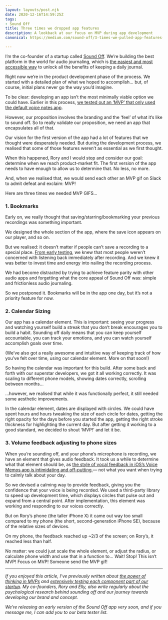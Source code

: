 ```yaml
---
layout: layouts/post.njk
date: 2020-12-16T14:59:25Z
tags:
- Sound Off
title: Three times we dropped app features
description: A lookback at our focus on MVP during app development
canonical: https://medium.com/sound-off/3-times-we-pulled-app-features-5d64be2f82ad

---
```

I’m the co-founder of a startup called [Sound Off](https://trysoundoff.com/). We’re building the best platform in the world for audio journaling, which is [the easiest and most accessible way](https://medium.com/sound-off/making-journaling-easy-again-3dad70d39d68) to unlock all the benefits of keeping a daily journal.

Right now we’re in the product development phase of the process. We started with a detailed plan of what we hoped to accomplish… but, of course, initial plans never go the way you’d imagine.

To be clear: developing an app isn’t the most minimally viable option we could have. Earlier in this process, [we tested out an ‘MVP’ that only used the default voice notes app](https://medium.com/sound-off/start-with-a-make-believe-product-873c5ebb643b).

However, our proposition involves the branding and the ‘feel’ of what it’s like to sound off. So to really validate our proposition, we need an app that encapsulates all of that.

Our vision for the first version of the app had a lot of features that we thought were desperately needed. But during the development process, we realised that some of those features weren’t as essential as we first thought.

When this happened, Rory and I would stop and consider our goal: determine when we reach product-market fit. The first version of the app needs to have enough to allow us to determine that. No less, no more.

And, when we realised that, we would send each other an MVP gif on Slack to admit defeat and exclaim: MVP!

Here are three times we needed MVP GIFS…

### 1. Bookmarks

Early on, we really thought that saving/starring/bookmarking your previous recordings was something important.

We designed the whole section of the app, where the save icon appears on our player, and so on.

But we realised: it doesn’t matter if people can’t save a recording to a special place. [From early testing](https://medium.com/sound-off/testing-101-bf5caafc3dee/), we knew that most people weren’t concerned with listening back immediately after recording. And we knew it was better to invest time and energy into nailing the recording process.

We had become distracted by trying to achieve feature parity with other audio apps and forgetting what the core appeal of Sound Off was: simple and frictionless audio journaling.

So we postponed it. Bookmarks will be in the app one day, but it’s not a priority feature for now.

### 2. Calendar Sizing

Our app has a calendar element. This is important: seeing your progress and watching yourself build a streak that you don’t break encourages you to build a habit. Sounding off daily means that you can keep yourself accountable, you can track your emotions, and you can watch yourself accomplish goals over time.

(We’ve also got a really awesome and intuitive way of keeping track of how you’ve felt over time, using our calendar element. More on that soon!)

So having the calendar was important for this build. After some back and forth with our superstar developers, we got it all working correctly. It was scaling to different phone models, showing dates correctly, scrolling between months…

…however, we realised that while it was functionally perfect, it still needed some aesthetic improvements.

In the calendar element, dates are displayed with circles. We could have spent hours and hours tweaking the size of each circle for dates, getting the right opacity for the days before you started the app, getting the right stroke thickness for highlighting the current day. But after getting it working to a good standard, we decided to shout ‘MVP!’ and let it be.

### 3. Volume feedback adjusting to phone sizes

When you’re sounding off, and your phone’s microphone is recording, we have an element that gives audio feedback. It took us a while to determine what that element should be, as [the style of vocal feedback in iOS’s Voice Memos app is intimidating and off-putting ](https://medium.com/sound-off/whats-the-best-audio-journal-app-bf3dc962a2d7)— not what you want when trying to calmly talk about your day.

So we devised a calming way to provide feedback, giving you the confidence that your voice is being recorded. We used a third-party library to speed up development time, which displays circles that pulse out and expand from a central point. After implementation, this element was working and responding to our voices correctly.

But on Rory’s phone (the taller iPhone X) it came out way too small compared to my phone (the short, second-generation iPhone SE), because of the relative sizes of devices.

On my phone, the feedback reached up \~2/3 of the screen; on Rory’s, it reached less than half.

No matter: we could just scale the whole element, or adjust the radius, or calculate phone width and use that in a function to… Wait! Stop! This isn’t MVP! Focus on MVP! Someone send the MVP gif!

***

_If you enjoyed this article, I’ve previously written about_ [_the power of thinking in MVPs_](https://medium.com/sound-off/start-with-a-make-believe-product-873c5ebb643b) _and_ [_extensively testing each component part of our startup_](https://medium.com/sound-off/testing-101-bf5caafc3dee?source=your_stories_page-------------------------------------)_. My co-founders, Rory and Elly, also write regularly about the psychological research behind sounding off and our journey towards developing our brand and concept._

_We’re releasing an early version of the Sound Off app very soon, and if you message me, I can add you to our beta tester list._